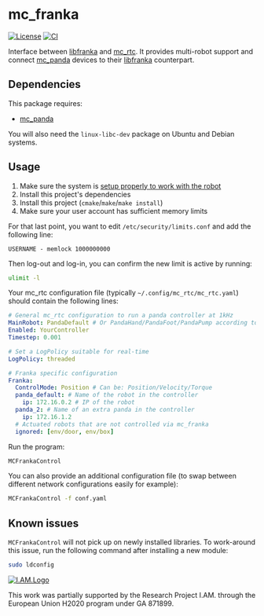 mc_franka
==

[![License](https://img.shields.io/badge/License-BSD%202--Clause-green.svg)](https://opensource.org/licenses/BSD-2-Clause)
[![CI](https://github.com/jrl-umi3218/mc_franka/workflows/CI%20of%20mc_franka/badge.svg?branch=master)](https://github.com/jrl-umi3218/mc_franka/actions?query=workflow%3A%22CI+of+mc_franka%22)

Interface between [libfranka] and [mc_rtc]. It provides multi-robot support and connect [mc_panda] devices to their [libfranka] counterpart.

Dependencies
------------

This package requires:
- [mc_panda]

You will also need the `linux-libc-dev` package on Ubuntu and Debian systems.

Usage
--

1. Make sure the system is [setup properly to work with the robot](https://frankaemika.github.io/docs/getting_started.html#verifying-the-connection)
2. Install this project's dependencies
3. Install this project (`cmake`/`make`/`make install`)
4. Make sure your user account has sufficient memory limits

For that last point, you want to edit `/etc/security/limits.conf` and add the following line:

```
USERNAME - memlock 1000000000
```

Then log-out and log-in, you can confirm the new limit is active by running:

```bash
ulimit -l
```

Your mc_rtc configuration file (typically `~/.config/mc_rtc/mc_rtc.yaml`) should contain the following lines:

```yaml
# General mc_rtc configuration to run a panda controller at 1kHz
MainRobot: PandaDefault # Or PandaHand/PandaFoot/PandaPump according to the end-effector installed on the robot
Enabled: YourController
Timestep: 0.001

# Set a LogPolicy suitable for real-time
LogPolicy: threaded

# Franka specific configuration
Franka:
  ControlMode: Position # Can be: Position/Velocity/Torque
  panda_default: # Name of the robot in the controller
    ip: 172.16.0.2 # IP of the robot
  panda_2: # Name of an extra panda in the controller
    ip: 172.16.1.2
  # Actuated robots that are not controlled via mc_franka
  ignored: [env/door, env/box]
```

Run the program:

```bash
MCFrankaControl
```

You can also provide an additional configuration file (to swap between different network configurations easily for example):

```bash
MCFrankaControl -f conf.yaml
```

Known issues
--

`MCFrankaControl` will not pick up on newly installed libraries. To work-around this issue, run the following command after installing a new module:

```bash
sudo ldconfig
```

[![I.AM.Logo](https://i-am-project.eu/templates/yootheme/cache/iam_logo-horizontaal_XL-9e4a8a2a.png)](https://i-am-project.eu/index.php)

This work was partially supported by the Research Project I.AM. through the European Union H2020 program under GA 871899.

[libfranka]: https://github.com/frankaemika/libfranka
[mc_rtc]: https://github.com/jrl-umi3218/mc_rtc
[mc_panda]: https://github.com/jrl-umi3218/mc_panda
